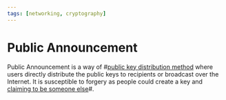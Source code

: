 ```yaml
---
tags: [networking, cryptography]
---
```


# Public Announcement

Public Announcement is a way of #[public key distribution method](202203221212.md)
where users directly distribute the public keys to recipients or broadcast over
the Internet. It is susceptible to forgery as people could create a key and
[claiming to be someone else](202209262114.md)#.
